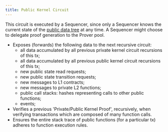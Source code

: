 ```yaml
---
title: Public Kernel Circuit
---
```


This circuit is executed by a Sequencer, since only a Sequencer knows the current state of the [public data tree](../trees) at any time. A Sequencer might choose to delegate proof generation to the Prover pool.

- Exposes (forwards) the following data to the next recursive circuit:
  - all data accumulated by all previous private kernel circuit recursions of this tx;
  - all data accumulated by all previous public kernel circuit recursions of this tx;
  - new public state read requests;
  - new public state transition requests;
  - new messages to L1 contracts;
  - new messages to private L2 functions;
  - public call stacks: hashes representing calls to other public functions;
  - events;
- Verifies a previous 'Private/Public Kernel Proof', recursively, when verifying transactions which are composed of many function calls.
- Ensures the entire stack trace of public functions (for a particular tx) adheres to function execution rules.
